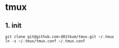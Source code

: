# tmux

## 1. init
```
git clone git@github.com:d01tkum/tmux.git ~/.tmux
ln -s ~/.tmux/tmux.conf ~/.tmux.conf
```

